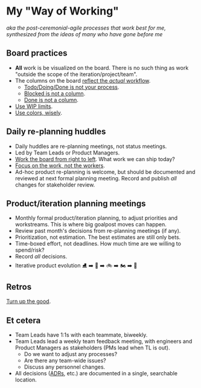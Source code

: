# My "Way of Working"
_aka the post-ceremonial-agile processes that work best for me, synthesized from the ideas of many who have gone before me_

## Board practices

- **All** work is be visualized on the board. There is no such thing as work "outside the scope of the iteration/project/team".
- The columns on the board [reflect the _actual_ workflow](https://www.marcusoft.net/2017/02/comments-on-board-practices-2.html#how-to-do-this).
	- [Todo/Doing/Done is not your process](https://www.marcusoft.net/2017/02/comments-on-board-practices-2.html).
	- [Blocked is not a column](https://www.marcusoft.net/2017/02/comments-on-board-practices.html).
	- [Done is not a column](https://www.marcusoft.net/2017/02/comments-on-board-practices-3.html).
- [Use WIP limits](https://www.marcusoft.net/2017/02/comments-on-board-practices-5.html).
- [Use colors, wisely](https://www.marcusoft.net/2017/02/comments-on-board-practices-4.html).

## Daily re-planning huddles

- Daily huddles are re-planning meetings, not status meetings.
- Led by Team Leads or Product Managers.
- [Work the board from right to left](https://www.marcusoft.net/2017/03/comments-on-board-practices-7.html). What work we can ship today?
- [Focus on the work, not the workers](https://www.marcusoft.net/2017/02/comments-on-board-practices-6.html).
- Ad-hoc product re-planning is welcome, but should be documented and reviewed at next formal planning meeting. Record and publish *all* changes for stakeholder review.

## Product/iteration planning meetings

- Monthly formal product/iteration planning, to adjust priorities and workstreams. This is where big goalpost moves can happen.
- Review past month's decisions from re-planning meetings (if any).
- Prioritization, not estimation. The best estimates are still only bets.
- Time-boxed effort, not deadlines. How much time are we willing to spend/risk?
- Record *all* decisions.
- Iterative product evolution :ice_skate: :arrow_right: :kick_scooter: :arrow_right: :bike: :arrow_right: :motorcycle: :arrow_right: :car:

## Retros

[Turn up the good](turn-up-the-good.md).

## Et cetera 

- Team Leads have 1:1s with each teammate, biweekly.
- Team Leads lead a weekly team feedback meeting, with engineers and Product Managers as stakeholders (PMs lead when TL is out).
	- Do we want to adjust any processes?
	- Are there any team-wide issues?
	- Discuss any personnel changes.
- All decisions ([ADRs](adrs.md), etc.) are documented in a single, searchable location.
<!--stackedit_data:
eyJoaXN0b3J5IjpbMTI2OTU3MjM2MiwxMDg5MjEyMDY4LC0yMD
kwMjI2ODIzLC0xNzQyMTg1MTI4LDcyMzc5MTc1MSw3NzY0MTUy
NzIsLTIxMjIzMDgwMjMsLTQyNjE0OTQ4NSwtOTE1ODYyMzM0LD
E4MjI5MjQ4MzRdfQ==
-->